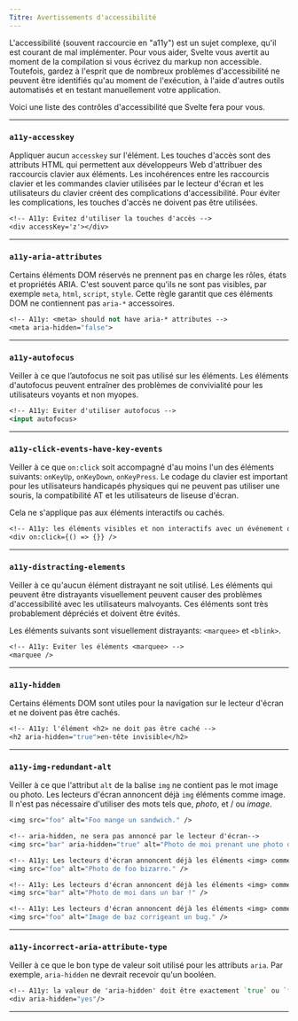 ```yaml
---
Titre: Avertissements d'accessibilité
---
```


L'accessibilité (souvent raccourcie en "a11y") est un sujet complexe, qu'il est courant de mal implémenter. Pour vous aider, Svelte vous avertit au moment de la compilation si vous écrivez du markup non accessible. Toutefois, gardez à l'esprit que de nombreux problèmes d'accessibilité ne peuvent être identifiés qu'au moment de l'exécution, à l'aide d'autres outils automatisés et en testant manuellement votre application.

Voici une liste des contrôles d'accessibilité que Svelte fera pour vous.

---

### `a11y-accesskey`

Appliquer aucun `accesskey` sur l'élément. Les touches d'accès sont des attributs HTML qui permettent aux développeurs Web d'attribuer des raccourcis clavier aux éléments. Les incohérences entre les raccourcis clavier et les commandes clavier utilisées par le lecteur d'écran et les utilisateurs du clavier créent des complications d'accessibilité. Pour éviter les complications, les touches d'accès ne doivent pas être utilisées.

```sv
<!-- A11y: Évitez d'utiliser la touches d'accès -->
<div accessKey='z'></div>
```

---

### `a11y-aria-attributes`

Certains éléments DOM réservés ne prennent pas en charge les rôles, états et propriétés ARIA. C'est souvent parce qu'ils ne sont pas visibles, par exemple `meta`, `html`, `script`, `style`. Cette règle garantit que ces éléments DOM ne contiennent pas `aria-*` accessoires.

```sv
<!-- A11y: <meta> should not have aria-* attributes -->
<meta aria-hidden="false">
```

---

### `a11y-autofocus`

Veiller à ce que l’autofocus ne soit pas utilisé sur les éléments. Les éléments d'autofocus peuvent entraîner des problèmes de convivialité pour les utilisateurs voyants et non myopes.

```sv
<!-- A11y: Eviter d'utiliser autofocus -->
<input autofocus>
```

---

### `a11y-click-events-have-key-events`

Veiller à ce que `on:click` soit accompagné d'au moins l'un des éléments suivants: `onKeyUp`, `onKeyDown`, `onKeyPress`. Le codage du clavier est important pour les utilisateurs handicapés physiques qui ne peuvent pas utiliser une souris, la compatibilité AT et les utilisateurs de liseuse d'écran.

Cela ne s'applique pas aux éléments interactifs ou cachés.

```sv
<!-- A11y: les éléments visibles et non interactifs avec un événement on:click doivent être accompagnés d'un événement on:keydown, on:keyup ou on:keypress. -->
<div on:click={() => {}} />
```

---

### `a11y-distracting-elements`

Veiller à ce qu'aucun élément distrayant ne soit utilisé. Les éléments qui peuvent être distrayants visuellement peuvent causer des problèmes d'accessibilité avec les utilisateurs malvoyants. Ces éléments sont très probablement dépréciés et doivent être évités.

Les éléments suivants sont visuellement distrayants: `<marquee>` et `<blink>`.

```sv
<!-- A11y: Eviter les éléments <marquee> -->
<marquee />
```

---

### `a11y-hidden`

Certains éléments DOM sont utiles pour la navigation sur le lecteur d'écran et ne doivent pas être cachés.

```sv
<!-- A11y: l'élément <h2> ne doit pas être caché -->
<h2 aria-hidden="true">en-tête invisible</h2>
```

---

### `a11y-img-redundant-alt`

Veiller à ce que l'attribut `alt` de la balise `img` ne contient pas le mot image ou photo. Les lecteurs d'écran annoncent déjà `img` éléments comme image. Il n'est pas nécessaire d'utiliser des mots tels que, *photo*, et / ou *image*.

```sv
<img src="foo" alt="Foo mange un sandwich." />

<!-- aria-hidden, ne sera pas annoncé par le lecteur d'écran-->
<img src="bar" aria-hidden="true" alt="Photo de moi prenant une photo d'une image" />

<!-- A11y: Les lecteurs d'écran annoncent déjà les éléments <img> comme une image. -->
<img src="foo" alt="Photo de foo bizarre." />

<!-- A11y: Les lecteurs d'écran annoncent déjà les éléments <img> comme une image. -->
<img src="bar" alt="Photo de moi dans un bar !" />

<!-- A11y: Les lecteurs d'écran annoncent déjà les éléments <img> comme une image. -->
<img src="foo" alt="Image de baz corrigeant un bug." />
```

---

### `a11y-incorrect-aria-attribute-type`

Veiller à ce que le bon type de valeur soit utilisé pour les attributs `aria`. Par exemple, `aria-hidden` ne devrait recevoir qu'un booléen.

```sv
<!-- A11y: la valeur de 'aria-hidden' doit être exactement `true` ou `false` -->
<div aria-hidden="yes"/>
```

---
